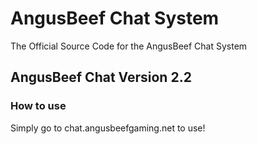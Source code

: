 # AngusBeef Chat System
The Official Source Code for the AngusBeef Chat System

## AngusBeef Chat Version 2.2

### How to use

Simply go to chat.angusbeefgaming.net to use!
